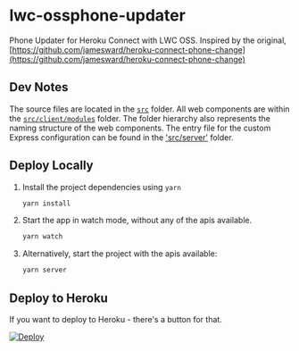 # lwc-ossphone-updater

Phone Updater for Heroku Connect with LWC OSS. Inspired by the original, [https://github.com/jamesward/heroku-connect-phone-change](https://github.com/jamesward/heroku-connect-phone-change)

## Dev Notes

The source files are located in the [`src`](./src) folder. All web components are within the [`src/client/modules`](./src/modules) folder. The folder hierarchy also represents the naming structure of the web components. The entry file for the custom Express configuration can be found in the ['src/server'](./src/server) folder.

## Deploy Locally

1. Install the project dependencies using `yarn`

    ```sh
    yarn install
    ```

1. Start the app in watch mode, without any of the apis available.

    ```sh
    yarn watch
    ```

1. Alternatively, start the project with the apis available:

    ```sh
    yarn server
    ```

## Deploy to Heroku

If you want to deploy to Heroku - there's a button for that.

[![Deploy](https://www.herokucdn.com/deploy/button.svg)](https://heroku.com/deploy)
